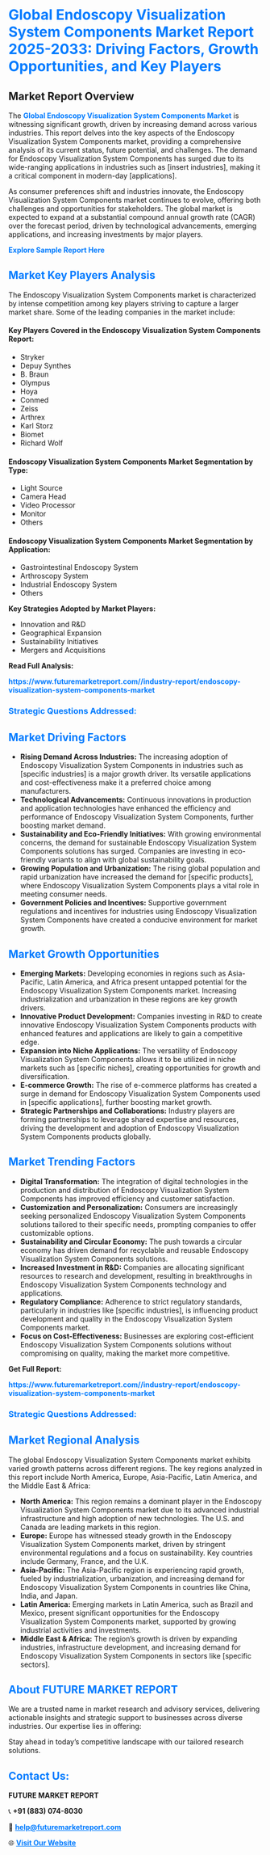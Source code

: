 <h1 style="color: #007BFF;">Global Endoscopy Visualization System Components Market Report 2025-2033: Driving Factors, Growth Opportunities, and Key Players</h1>

<section id="overview">
<h2>Market Report Overview</h2>
<p>The <a href="https://www.futuremarketreport.com//industry-report/endoscopy-visualization-system-components-market" style="color: #007BFF; text-decoration: none;"><strong>Global Endoscopy Visualization System Components Market</strong></a> is witnessing significant growth, driven by increasing demand across various industries. This report delves into the key aspects of the Endoscopy Visualization System Components market, providing a comprehensive analysis of its current status, future potential, and challenges. The demand for Endoscopy Visualization System Components has surged due to its wide-ranging applications in industries such as [insert industries], making it a critical component in modern-day [applications].</p>
<p>As consumer preferences shift and industries innovate, the Endoscopy Visualization System Components market continues to evolve, offering both challenges and opportunities for stakeholders. The global market is expected to expand at a substantial compound annual growth rate (CAGR) over the forecast period, driven by technological advancements, emerging applications, and increasing investments by major players.</p>
</section>

<section id="overview">
<p><a href="https://www.futuremarketreport.com//request-sample/reportId=80436" style="color: #007BFF; text-decoration: none;"><strong>Explore Sample Report Here</strong></a></p>
</section>

<section id="key-players">
<h2 style="color: #007BFF;">Market Key Players Analysis</h2>
<p>The Endoscopy Visualization System Components market is characterized by intense competition among key players striving to capture a larger market share. Some of the leading companies in the market include:</p>
<h4>Key Players Covered in the Endoscopy Visualization System Components Report:</h4>
<ul><li>Stryker</li><li>Depuy Synthes</li><li>B. Braun</li><li>Olympus</li><li>Hoya</li><li>Conmed</li><li>Zeiss</li><li>Arthrex</li><li>Karl Storz</li><li>Biomet</li><li>Richard Wolf</li></ul>
<h4>Endoscopy Visualization System Components Market Segmentation by Type:</h4>
<ul><li>Light Source</li><li>Camera Head</li><li>Video Processor</li><li>Monitor</li><li>Others</li></ul>

<h4>Endoscopy Visualization System Components Market Segmentation by Application:</h4>
<ul><li>Gastrointestinal Endoscopy System</li><li>Arthroscopy System</li><li>Industrial Endoscopy System</li><li>Others</li></ul>
<p><strong>Key Strategies Adopted by Market Players:</strong></p>
<ul>
<li>Innovation and R&D</li>
<li>Geographical Expansion</li>
<li>Sustainability Initiatives</li>
<li>Mergers and Acquisitions</li>
</ul>
</section>

<section>
<p><strong>Read Full Analysis: </strong></p><a href="https://www.futuremarketreport.com//industry-report/endoscopy-visualization-system-components-market" style="color: #007BFF; text-decoration: none;"><strong>https://www.futuremarketreport.com//industry-report/endoscopy-visualization-system-components-market</strong></a>
<h3 style="color: #007BFF;">Strategic Questions Addressed:</h3>
</section>

<section id="driving-factors">
<h2 style="color: #007BFF;">Market Driving Factors</h2>
<ul>
<li><strong>Rising Demand Across Industries:</strong> The increasing adoption of Endoscopy Visualization System Components in industries such as [specific industries] is a major growth driver. Its versatile applications and cost-effectiveness make it a preferred choice among manufacturers.</li>
<li><strong>Technological Advancements:</strong> Continuous innovations in production and application technologies have enhanced the efficiency and performance of Endoscopy Visualization System Components, further boosting market demand.</li>
<li><strong>Sustainability and Eco-Friendly Initiatives:</strong> With growing environmental concerns, the demand for sustainable Endoscopy Visualization System Components solutions has surged. Companies are investing in eco-friendly variants to align with global sustainability goals.</li>
<li><strong>Growing Population and Urbanization:</strong> The rising global population and rapid urbanization have increased the demand for [specific products], where Endoscopy Visualization System Components plays a vital role in meeting consumer needs.</li>
<li><strong>Government Policies and Incentives:</strong> Supportive government regulations and incentives for industries using Endoscopy Visualization System Components have created a conducive environment for market growth.</li>
</ul>
</section>

<section id="growth-opportunities">
<h2 style="color: #007BFF;">Market Growth Opportunities</h2>
<ul>
<li><strong>Emerging Markets:</strong> Developing economies in regions such as Asia-Pacific, Latin America, and Africa present untapped potential for the Endoscopy Visualization System Components market. Increasing industrialization and urbanization in these regions are key growth drivers.</li>
<li><strong>Innovative Product Development:</strong> Companies investing in R&D to create innovative Endoscopy Visualization System Components products with enhanced features and applications are likely to gain a competitive edge.</li>
<li><strong>Expansion into Niche Applications:</strong> The versatility of Endoscopy Visualization System Components allows it to be utilized in niche markets such as [specific niches], creating opportunities for growth and diversification.</li>
<li><strong>E-commerce Growth:</strong> The rise of e-commerce platforms has created a surge in demand for Endoscopy Visualization System Components used in [specific applications], further boosting market growth.</li>
<li><strong>Strategic Partnerships and Collaborations:</strong> Industry players are forming partnerships to leverage shared expertise and resources, driving the development and adoption of Endoscopy Visualization System Components products globally.</li>
</ul>
</section>

<section id="trending-factors">
<h2 style="color: #007BFF;">Market Trending Factors</h2>
<ul>
<li><strong>Digital Transformation:</strong> The integration of digital technologies in the production and distribution of Endoscopy Visualization System Components has improved efficiency and customer satisfaction.</li>
<li><strong>Customization and Personalization:</strong> Consumers are increasingly seeking personalized Endoscopy Visualization System Components solutions tailored to their specific needs, prompting companies to offer customizable options.</li>
<li><strong>Sustainability and Circular Economy:</strong> The push towards a circular economy has driven demand for recyclable and reusable Endoscopy Visualization System Components solutions.</li>
<li><strong>Increased Investment in R&D:</strong> Companies are allocating significant resources to research and development, resulting in breakthroughs in Endoscopy Visualization System Components technology and applications.</li>
<li><strong>Regulatory Compliance:</strong> Adherence to strict regulatory standards, particularly in industries like [specific industries], is influencing product development and quality in the Endoscopy Visualization System Components market.</li>
<li><strong>Focus on Cost-Effectiveness:</strong> Businesses are exploring cost-efficient Endoscopy Visualization System Components solutions without compromising on quality, making the market more competitive.</li>
</ul>
</section>

<section>
<p><strong>Get Full Report: </strong></p><a href="https://www.futuremarketreport.com//industry-report/endoscopy-visualization-system-components-market" style="color: #007BFF; text-decoration: none;"><strong>https://www.futuremarketreport.com//industry-report/endoscopy-visualization-system-components-market</strong></a>
<h3 style="color: #007BFF;">Strategic Questions Addressed:</h3>
</section>


<section id="regional-analysis">
<h2 style="color: #007BFF;">Market Regional Analysis</h2>
<p>The global Endoscopy Visualization System Components market exhibits varied growth patterns across different regions. The key regions analyzed in this report include North America, Europe, Asia-Pacific, Latin America, and the Middle East & Africa:</p>
<ul>
<li><strong>North America:</strong> This region remains a dominant player in the Endoscopy Visualization System Components market due to its advanced industrial infrastructure and high adoption of new technologies. The U.S. and Canada are leading markets in this region.</li>
<li><strong>Europe:</strong> Europe has witnessed steady growth in the Endoscopy Visualization System Components market, driven by stringent environmental regulations and a focus on sustainability. Key countries include Germany, France, and the U.K.</li>
<li><strong>Asia-Pacific:</strong> The Asia-Pacific region is experiencing rapid growth, fueled by industrialization, urbanization, and increasing demand for Endoscopy Visualization System Components in countries like China, India, and Japan.</li>
<li><strong>Latin America:</strong> Emerging markets in Latin America, such as Brazil and Mexico, present significant opportunities for the Endoscopy Visualization System Components market, supported by growing industrial activities and investments.</li>
<li><strong>Middle East & Africa:</strong> The region’s growth is driven by expanding industries, infrastructure development, and increasing demand for Endoscopy Visualization System Components in sectors like [specific sectors].</li>
</ul>
</section>

<footer>
<h2 style="color: #007BFF;">About FUTURE MARKET REPORT</h2>
<p>We are a trusted name in market research and advisory services, delivering actionable insights and strategic support to businesses across diverse industries. Our expertise lies in offering:</p>

<p>Stay ahead in today’s competitive landscape with our tailored research solutions.</p>

<h2 style="color: #007BFF;">Contact Us:</h2>
<p><strong>FUTURE MARKET REPORT</strong></p>
<p>📞 <strong>+91 (883) 074-8030</strong></p>
<p>📧 <strong><a href="mailto:help@futuremarketreport.com" style="color: #007BFF;">help@futuremarketreport.com</a></strong></p>
<p>🌐 <strong><a href="https://www.futuremarketreport.com/" style="color: #007BFF;">Visit Our Website</a></strong></p>
</footer>